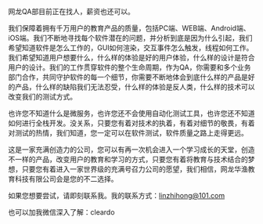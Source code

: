 网龙QA部目前正在找人，薪资也还可以。

我们保障着拥有千万用户的教育产品的质量，包括PC端、WEB端、Android端、iOS端。我们不断地寻找每个软件潜在的问题，并分析到底是因为什么引起，我们希望知道软件是怎么工作的，GUI如何渲染，交互事件怎么触发，线程如何工作。我们希望知道用户想要什么，什么样的体验是好的用户体验，什么样的设计是符合用户的设计。我们的工作贯穿软件的整个生命周期，作为QA，你需要和多个业务部门合作，共同守护软件的每一个细节，你需要不断地体会到底什么样的产品是好的产品，什么样的缺陷我们无法忍受，什么样的体验是反人类，什么样的技术可以改变我们的测试方式。

也许您不知道什么是微服务，也许您还不会使用自动化测试工具，也许您还不知道如何进行全栈开发。没关系，只要您有着对技术的执着，有着对细节的敬畏，有着对测试的热情，我们知道，您一定可以在软件测试，软件质量之路上走得更远。

这是一家充满创造力的公司，您可以有再一次机会进入一个学习成长的天堂，创造不一样的产品，改变用户的教育和学习的方式，只要您有着将教育与技术结合的梦想，只要您有着进入一家世界级的充满号召力公司的愿望，我们相信，网龙华渔教育科技有限公司会是您的不二选择。

如果您想要尝试，请即刻联系我。我的联系方式：linzhihong@101.com

也可以加我微信深入了解：cleardo
